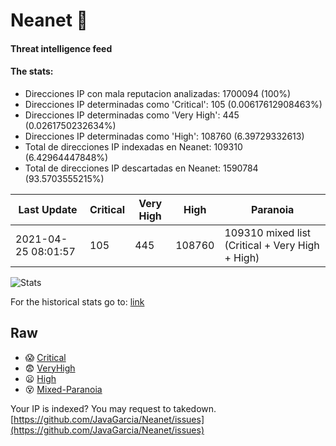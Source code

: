 # Neanet :hocho:
#### Threat intelligence feed
#### The stats:

- Direcciones IP con mala reputacion analizadas: 1700094 (100%)
- Direcciones IP determinadas como 'Critical':  105 (0.00617612908463%)
- Direcciones IP determinadas como 'Very High':  445 (0.0261750232634%)
- Direcciones IP determinadas como 'High':  108760 (6.39729332613)
- Total de direcciones IP indexadas en Neanet:  109310 (6.42964447848%)
- Total de direcciones IP descartadas en Neanet:  1590784 (93.5703555215%)

| Last Update | Critical | Very High | High | Paranoia |
| --- | --- | --- | --- | --- |
| 2021-04-25 08:01:57 | 105 | 445 | 108760 | 109310 mixed list (Critical + Very High + High)|

![Stats](https://docs.google.com/spreadsheets/d/e/2PACX-1vSnaNMIXVabIpDJjufMlzH7poXnshF3mgd8Is1g9ytUEzVsP5my4Trn8f-xkoLLQ38xpL3HtmUexLo6/pubchart?oid=501124687&format=image)

For the historical stats go to: [link](/stats.csv)
## Raw
- :scream: [Critical](https://raw.githubusercontent.com/JavaGarcia/Neanet/master/blacklists/neanet_critical.txt)
- :fearful: [VeryHigh](https://raw.githubusercontent.com/JavaGarcia/Neanet/master/blacklists/neanet_veryHigh.txtt)
- :frowning: [High](https://raw.githubusercontent.com/JavaGarcia/Neanet/master/blacklists/neanet_high.txt)
- :dizzy_face: [Mixed-Paranoia](https://raw.githubusercontent.com/JavaGarcia/Neanet/master/blacklists/neanet_all.txt)


Your IP is indexed? You may request to takedown. [https://github.com/JavaGarcia/Neanet/issues](https://github.com/JavaGarcia/Neanet/issues)

















































































































































































































































































































































































































































































































































































































































































































































































































































































































































































































































































































































































































































































































































































































































































































































































































































































































































































































































































































































































































































































































































































































































































































































































































































































































































































































































































































































































































































































































































































































































































































































































































































































































































































































































































































































































































































































































































































































































































































































































































































































































































































































































































































































































































































































































































































































































































































































































































































































































































































































































































































































































































































































































































































































































































































































































































































































































































































































































































































































































































































































